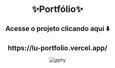 <div align="center">
<h1>✨Portfólio✨</h1>
<h2>Acesse o projeto clicando aqui ⬇️ </h2>
<h2>https://lu-portfolio.vercel.app/ </h2>


![giphy](https://github.com/luanaxcardoso/lu-portfolio/assets/112970416/c5c0d3f5-7a82-4a76-8271-94c4781a095e)


